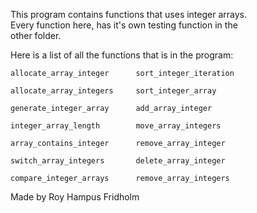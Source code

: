 
This program contains  functions  that  uses  integer  arrays.  
Every function here, has it's  own  testing  function  in  the  
other folder.

Here is a list of all the functions that is  in  the  program:

```
allocate_array_integer      sort_integer_iteration

allocate_array_integers     sort_integer_array

generate_integer_array      add_array_integer

integer_array_length        move_array_integers

array_contains_integer      remove_array_integer

switch_array_integers       delete_array_integer

compare_integer_arrays      remove_array_integers

```

Made by Roy Hampus Fridholm
